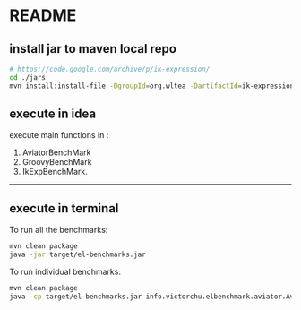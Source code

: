 # README

## install jar to maven local repo

```bash
# https://code.google.com/archive/p/ik-expression/
cd ./jars
mvn install:install-file -DgroupId=org.wltea -DartifactId=ik-expression -Dversion=2.1.2 -Dpackaging=jar  -Dfile=./IKExpression2.1.2.jar
```

## execute in idea

execute main functions in :

1. AviatorBenchMark 
2. GroovyBenchMark
3. IkExpBenchMark.
****
## execute in terminal

To run all the benchmarks:

```bash
mvn clean package
java -jar target/el-benchmarks.jar
```

To run individual benchmarks:

```bash
mvn clean package
java -cp target/el-benchmarks.jar info.victorchu.elbenchmark.aviator.AviatorBenchMark
```